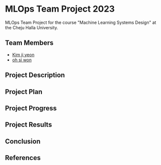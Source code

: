 # MLOps Team Project 2023

MLOps Team Project for the course "Machine Learning Systems Design" at the Cheju Halla University.

## Team Members

- [Kim ji yeon](https://github.com/202021013)
- [oh si won](https://github.com/siwon12)

## Project Description

## Project Plan

## Project Progress

## Project Results

## Conclusion

## References
